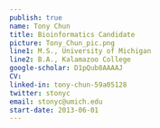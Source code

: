 ```yaml
---
publish: true
name: Tony Chun
title: Bioinformatics Candidate
picture: Tony_Chun_pic.png
line1: M.S., University of Michigan
line2: B.A., Kalamazoo College
google-scholar: D1pQub8AAAAJ 
CV:
linked-in: tony-chun-59a05128
twitter: stonyc
email: stonyc@umich.edu
start-date: 2013-06-01
---
```

